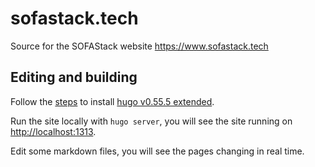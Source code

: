 # sofastack.tech

Source for the SOFAStack website https://www.sofastack.tech

## Editing and building

Follow the [steps](https://gohugo.io/getting-started/installing/) to install [hugo v0.55.5  extended](https://github.com/gohugoio/hugo/releases).

Run the site locally with `hugo server`, you will see the site running on <http://localhost:1313>.

Edit some markdown files, you will see the pages changing in real time.

